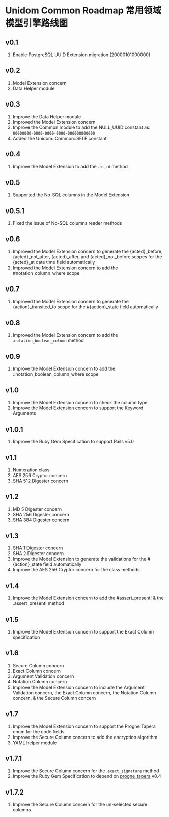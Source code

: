 # Unidom Common Roadmap 常用领域模型引擎路线图

## v0.1
1. Enable PostgreSQL UUID Extension migration (20000101000000)

## v0.2
1. Model Extension concern
2. Data Helper module

## v0.3
1. Improve the Data Helper module
2. Improved the Model Extension concern
3. Improve the Common module to add the NULL_UUID constant as: ``00000000-0000-0000-0000-000000000000``
4. Added the Unidom::Common::SELF constant

## v0.4
1. Improve the Model Extension to add the .``to_id`` method

## v0.5
1. Supported the No-SQL columns in the Model Extension

## v0.5.1
1. Fixed the issue of No-SQL columns reader methods

## v0.6
1. Improved the Model Extension concern to generate the {acted}_before, {acted}_not_after, {acted}_after, and {acted}_not_before scopes for the {acted}_at date time field automatically
2. Improved the Model Extension concern to add the #notation_column_where scope

## v0.7
1. Improved the Model Extension concern to generate the {action}_transited_to scope for the #{action}_state field automatically

## v0.8
1. Improved the Model Extension concern to add the .``notation_boolean_column`` method

## v0.9
1. Improve the Model Extension concern to add the ::notation_boolean_column_where scope

## v1.0
1. Improve the Model Extension concern to check the column type
2. Improve the Model Extension concern to support the Keyword Arguments

## v1.0.1
1. Improve the Ruby Gem Specification to support Rails v5.0

## v1.1
1. Numeration class
2. AES 256 Cryptor concern
3. SHA 512 Digester concern

## v1.2
1. MD 5 Digester concern
2. SHA 256 Digester concern
3. SHA 384 Digester concern

## v1.3
1. SHA 1 Digester concern
2. SHA 2 Digester concern
3. Improve the Model Extension to generate the validations for the #{action}_state field automatically
4. Improve the AES 256 Cryptor concern for the class methods

## v1.4
1. Improve the Model Extension concern to add the #assert_present! & the .assert_present! method

## v1.5
1. Improve the Model Extension concern to support the Exact Column specification

## v1.6
1. Secure Column concern
2. Exact Column concern
3. Argument Validation concern
4. Notation Column concern
5. Improve the Model Extension concern to include the Argument Validation concern, the Exact Column concern, the Notation Column concern, & the Secure Column concern

## v1.7
1. Improve the Model Extension concern to support the Progne Tapera enum for the code fields
2. Improve the Secure Column concern to add the encryption algorithm
3. YAML helper module

## v1.7.1
1. Improve the Secure Column concern for the .``exact_signature`` method
2. Improve the Ruby Gem Specification to depend on [progne_tapera](https://github.com/topbitdu/progne_tapera) v0.4

## v1.7.2
1. Improve the Secure Column concern for the un-selected secure columns

